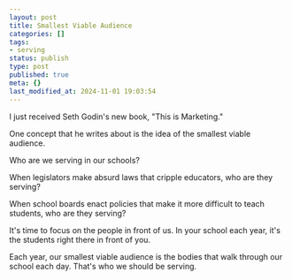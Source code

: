 ```yaml
---
layout: post
title: Smallest Viable Audience
categories: []
tags:
- serving
status: publish
type: post
published: true
meta: {}
last_modified_at: 2024-11-01 19:03:54
---
```


I just received Seth Godin's new book, "This is Marketing."

One concept that he writes about is the idea of the smallest viable audience.

Who are we serving in our schools?

When legislators make absurd laws that cripple educators, who are they serving?

When school boards enact policies that make it more difficult to teach students, who are they serving?

It's time to focus on the people in front of us. In your school each year, it's the students right there in front of you.

Each year, our smallest viable audience is the bodies that walk through our school each day. That's who we should be serving.
